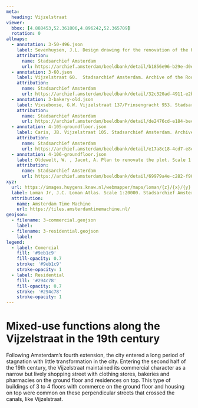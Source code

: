```yaml
---
meta:
  heading: Vijzelstraat
viewer:
  bbox: [4.888453,52.361806,4.896242,52.365709]
  rotation: 0
allmaps:
  - annotation: 3-50-496.json
    label: Sevenhuysen, J.L. Design drawing for the renovation of the Herengracht 494-Vijzelstraat 50 house. Stadsarchief Amsterdam. Collection Atlas Kok. 1872
    attribution:
      name: Stadsarchief Amsterdam
      url: https://archief.amsterdam/beeldbank/detail/b1856e96-b29e-d0ec-8310-f4ed26db57e5/media/30a7c4f7-0b5e-cc32-37cf-629771a6bc62?mode=detail&view=horizontal&q=vijzelstraat%2050&rows=1&page=4&fq%5B%5D=search_s_sk_documenttype:%22bouwtekening%22
  - annotation: 3-60.json
    label: Vijzelstraat 60.  Stadsarchief Amsterdam. Archive of the Rooimeesters, later Construction Supervisors. 1860
    attribution:
      name: Stadsarchief Amsterdam
      url: https://archief.amsterdam/beeldbank/detail/32c320ad-4911-e2b1-fe88-c395038e93e1/media/abea3102-4054-2359-e639-32b2851ab938?mode=detail&view=horizontal&q=vijzelstraat&rows=1&page=1&fq%5B%5D=search_s_sk_documenttype:%22bouwtekening%22&fq%5B%5D=search_s_geografische_aanduiding_sk_geografische_nummers_from_to:%2260%20-%2060%22&filterAction
  - annotation: 3-bakery-old.json
    label: Vixseboxse, G.W. Vijzelstraat 137/Prinsengracht 953. Stadsarchief Amsterdam. Archive of the Building and Housing Inspection Service-construction drawings. 1892
    attribution:
      name: Stadsarchief Amsterdam
      url: https://archief.amsterdam/beeldbank/detail/de2476cd-e184-bec4-0d6e-ba645e3a0408
  - annotation: 4-105-groundfloor.json
    label: Caris, JB. Vijzelstraat 105. Stadsarchief Amsterdam. Archive of the Building and Housing Inspection Service- construction drawings. 1879
    attribution:
      name: Stadsarchief Amsterdam
      url: https://archief.amsterdam/beeldbank/detail/e17a8c18-4cd7-e8cb-307f-1a86c6245501/media/29a93377-1ea2-edf9-1198-93ce62f5a5b4?mode=detail&view=horizontal&q=vijzelstraat&rows=1&page=1&fq%5B%5D=search_s_sk_documenttype:%22bouwtekening%22&fq%5B%5D=search_s_geografische_aanduiding_sk_geografische_nummers_from_to:%22105%20-%20105%22&filterAction
  - annotation: 4-106-groundfloor.json
    label: Oldewelt, W. , Jacot, A. Plan to renovate the plot. Scale 1:100. Stadsarchief Amsterdam. Amsterdam City Archives Collection- construction drawings. 1865
    attribution:
      name: Stadsarchief Amsterdam
      url: https://archief.amsterdam/beeldbank/detail/69979a4e-c282-f90f-57c0-2de155cf473a/media/be1877d4-5287-7c8f-98e6-1956783593d2?mode=detail&view=horizontal&q=vijzelstraat&rows=1&page=4&fq%5B%5D=search_s_sk_documenttype:%22bouwtekening%22&fq%5B%5D=search_s_geografische_aanduiding_sk_geografische_nummers_from_to:%22106%20-%20106%22&filterAction
xyz: 
  url: https://images.huygens.knaw.nl/webmapper/maps/loman/{z}/{x}/{y}.jpeg
  label: Loman Jr, J.C. Loman Atlas. Scale 1:20000. Stadsarchief Amsterdam. 1876.
  attribution:
    name: Amsterdam Time Machine
    url: https://tiles.amsterdamtimemachine.nl/
geojson: 
  - filename: 3-commercial.geojson
    label: 
  - filename: 3-residential.geojson
    label: 
legend:
  - label: Comercial
    fill: '#9eb1c9'
    fill-opacity: 0.7
    stroke: '#9eb1c9'
    stroke-opacity: 1
  - label: Residential
    fill: '#294c78'
    fill-opacity: 0.7
    stroke: '#294c78'
    stroke-opacity: 1
---
```

# Mixed-use functions along the Vijzelstraat in the 19th century
Following Amsterdam’s fourth extension, the city entered a long period of stagnation with little transformation in the city. Entering the second half of the 19th century, the Vijzelstraat maintained its commercial character as a narrow but lively shopping street with clothing stores, bakeries and pharmacies on the ground floor and residences on top. This type of buildings of 3 to 4 floors with commerce on the ground floor and housing on top were common on these perpendicular streets that crossed the canals, like Vijzelstraat. 